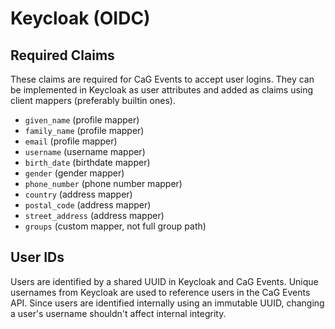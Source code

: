 # Keycloak (OIDC)

## Required Claims
These claims are required for CaG Events to accept user logins. They can be implemented in Keycloak as user attributes and added as claims using client mappers (preferably builtin ones).

- `given_name` (profile mapper)
- `family_name` (profile mapper)
- `email` (profile mapper)
- `username` (username mapper)
- `birth_date` (birthdate mapper)
- `gender` (gender mapper)
- `phone_number` (phone number mapper)
- `country` (address mapper)
- `postal_code` (address mapper)
- `street_address` (address mapper)
- `groups` (custom mapper, not full group path)

## User IDs
Users are identified by a shared UUID in Keycloak and CaG Events. Unique usernames from Keycloak are used to reference users in the CaG Events API. Since users are identified internally using an immutable UUID, changing a user's username shouldn't affect internal integrity.
